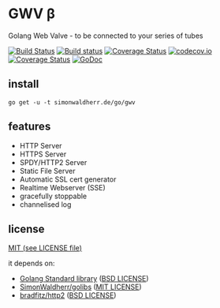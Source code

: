# GWV β
Golang Web Valve - to be connected to your series of tubes

[![Build Status](https://travis-ci.org/SimonWaldherr/gwv.svg?branch=master)](https://travis-ci.org/SimonWaldherr/gwv) 
[![Build status](https://img.shields.io/appveyor/ci/SimonWaldherr/gwv.svg)](https://ci.appveyor.com/project/SimonWaldherr/gwv/branch/master) 
[![Coverage Status](https://coveralls.io/repos/SimonWaldherr/gwv/badge.svg?branch=master&service=github)](https://coveralls.io/github/SimonWaldherr/gwv?branch=master) 
[![codecov.io](http://codecov.io/github/SimonWaldherr/gwv/coverage.svg?branch=master)](https://codecov.io/github/SimonWaldherr/gwv?branch=master) 
[![Coverage Status](https://img.shields.io/coveralls/SimonWaldherr/gwv.svg?style=flat-square)](https://simonwaldherr.de/gocover/gwv/) 
[![GoDoc](https://img.shields.io/badge/godoc-reference-blue.svg)](https://godoc.org/github.com/SimonWaldherr/gwv/)  

## install

```go get -u -t simonwaldherr.de/go/gwv```

## features

* HTTP Server
* HTTPS Server
* SPDY/HTTP2 Server
* Static File Server
* Automatic SSL cert generator
* Realtime Webserver (SSE)
* gracefully stoppable
* channelised log

## license

[MIT (see LICENSE file)](https://github.com/SimonWaldherr/gwv/blob/master/LICENSE)

it depends on:

* [Golang Standard library](https://golang.org/pkg/#stdlib) ([BSD LICENSE](https://golang.org/LICENSE))
* [SimonWaldherr/golibs](https://github.com/SimonWaldherr/golibs) ([MIT LICENSE](https://github.com/SimonWaldherr/golibs/blob/master/LICENSE))
* [bradfitz/http2](https://godoc.org/golang.org/x/net/http2) ([BSD LICENSE](https://github.com/bradfitz/http2/blob/master/LICENSE))

